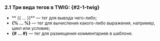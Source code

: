### 2.1 Три вида тегов в TWIG: {#2-1-twig}

*  ** {{ … }}** — тег для вывода чего-либо;
*  **{% … %}** — тег для вычисления какого-либо выражения, например, цикл или условие;
*  **{# … #}** — тег для размещения комментариев в шаблоне.